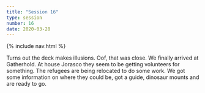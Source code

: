 ```yaml
---
title: "Session 16"
type: session
number: 16
date: 2020-03-28
---
```


{% include nav.html %}

Turns out the deck makes illusions. Oof, that was close.
We finally arrived at Gatherhold. At house Jorasco they seem to be getting volunteers for something. The refugees are being relocated to do some work.
We got some information on where they could be, got a guide, dinosaur mounts and are ready to go.